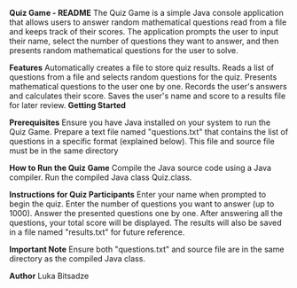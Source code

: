 **Quiz Game - README**
The Quiz Game is a simple Java console application that allows users to answer random mathematical questions read from a file and keeps track of their scores. The application prompts the user to input their name, select the number of questions they want to answer, and then presents random mathematical questions for the user to solve.

**Features**
Automatically creates a file to store quiz results.
Reads a list of questions from a file and selects random questions for the quiz.
Presents mathematical questions to the user one by one.
Records the user's answers and calculates their score.
Saves the user's name and score to a results file for later review.
**Getting Started**

**Prerequisites**
Ensure you have Java installed on your system to run the Quiz Game.
Prepare a text file named "questions.txt" that contains the list of questions in a specific format (explained below). This file and source file must be in the same directory


**How to Run the Quiz Game**
Compile the Java source code using a Java compiler.
Run the compiled Java class Quiz.class.

**Instructions for Quiz Participants**
Enter your name when prompted to begin the quiz.
Enter the number of questions you want to answer (up to 1000).
Answer the presented questions one by one.
After answering all the questions, your total score will be displayed.
The results will also be saved in a file named "results.txt" for future reference.

**Important Note**
Ensure both "questions.txt" and source file are in the same directory as the compiled Java class.


**Author**
Luka Bitsadze
